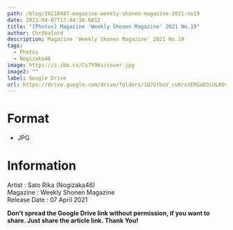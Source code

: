 ```yaml
---
path: /blog/20210407-magazine-weekly-shonen-magazine-2021-no19
date: 2021-04-07T17:44:16.601Z
title: "[Photos] Magazine 'Weekly Shonen Magazine' 2021 No.19"
author: Chr0balord
description: Magazine 'Weekly Shonen Magazine' 2021 No.19
tags:
  - Photos
  - Nogizaka46
image: https://i.ibb.co/Cs7Y9bv/cover.jpg
image2: ""
label: Google Drive
url: https://drive.google.com/drive/folders/1Q7GtbzV_cuKrsYERGaD3iULAOvaCRvyF?usp=sharing
---
```

# Format

* JPG

# Information

Artist : Sato Rika (Nogizaka46)\
Magazine : Weekly Shonen Magazine\
Release Date : 07 April 2021

**Don't spread the Google Drive link without permission, if you want to share. Just share the article link. Thank You!**